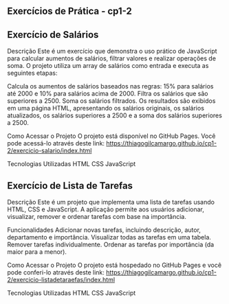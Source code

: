 Exercícios de Prática - cp1-2
------------------------------------------------------------------------------------------------------------------------------------------




Exercício de Salários
------------------------------------------------------------------------------------------------------------------------------------------

Descrição
Este é um exercício que demonstra o uso prático de JavaScript para calcular aumentos de salários, filtrar valores e realizar operações de soma. O projeto utiliza um array de salários como entrada e executa as seguintes etapas:

Calcula os aumentos de salários baseados nas regras: 15% para salários até 2000 e 10% para salários acima de 2000.
Filtra os salários que são superiores a 2500.
Soma os salários filtrados.
Os resultados são exibidos em uma página HTML, apresentando os salários originais, os salários atualizados, os salários superiores a 2500 e a soma dos salários superiores a 2500.

Como Acessar o Projeto
O projeto está disponível no GitHub Pages. Você pode acessá-lo através deste link:
https://thiagogilcamargo.github.io/cp1-2/exercicio-salario/index.html

Tecnologias Utilizadas
HTML
CSS
JavaScript




Exercício de Lista de Tarefas
------------------------------------------------------------------------------------------------------------------------------------------

Descrição
Este é um projeto que implementa uma lista de tarefas usando HTML, CSS e JavaScript. A aplicação permite aos usuários adicionar, visualizar, remover e ordenar tarefas com base na importância.

Funcionalidades
Adicionar novas tarefas, incluindo descrição, autor, departamento e importância.
Visualizar todas as tarefas em uma tabela.
Remover tarefas individualmente.
Ordenar as tarefas por importância (da maior para a menor).

Como Acessar o Projeto
O projeto está hospedado no GitHub Pages e você pode conferi-lo através deste link: 
https://thiagogilcamargo.github.io/cp1-2/exercicio-listadetaraefas/index.html

Tecnologias Utilizadas
HTML
CSS
JavaScript


